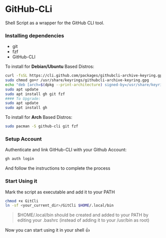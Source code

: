 # GitHub-CLi
Shell Script as a wrapper for the GitHub CLI tool.

### Installing dependencies
- git 
- fzf
- GitHub-CLI 

To install for **Debian/Ubuntu** Based Distros: 
```bash
curl -fsSL https://cli.github.com/packages/githubcli-archive-keyring.gpg | sudo dd of=/usr/share/keyrings/githubcli-archive-keyring.gpg
sudo chmod go+r /usr/share/keyrings/githubcli-archive-keyring.gpg
echo "deb [arch=$(dpkg --print-architecture) signed-by=/usr/share/keyrings/githubcli-archive-keyring.gpg] https://cli.github.com/packages stable main" | sudo tee /etc/apt/sources.list.d/github-cli.list > /dev/null
sudo apt update
sudo apt install gh git fzf
#### To Upgrade:
sudo apt update
sudo apt install gh
```
To install for **Arch** Based Distros: 
```bash
sudo pacman -S github-cli git fzf
```

### Setup Account
Authenticate and link GitHub-CLI with your Github Account:
```bash
gh auth login
```
And follow the instructions to complete the process

### Start Using it
Mark the script as executable and add it to your PATH
```bash
chmod +x GitCli 
ln -sf <your_current_dir>/GitCli $HOME/.local/bin
```
> $HOME/.local/bin should be created and added to your PATH by editing your .bashrc (instead of adding it to your /usr/bin as root)

Now you can start using it in your shell 👍

